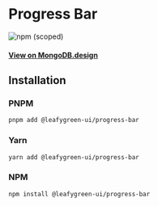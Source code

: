 
# Progress Bar

![npm (scoped)](https://img.shields.io/npm/v/@leafygreen-ui/progress-bar.svg)
#### [View on MongoDB.design](https://www.mongodb.design/component/progress-bar/live-example/)

## Installation

### PNPM

```shell
pnpm add @leafygreen-ui/progress-bar
```

### Yarn

```shell
yarn add @leafygreen-ui/progress-bar
```

### NPM

```shell
npm install @leafygreen-ui/progress-bar
```


